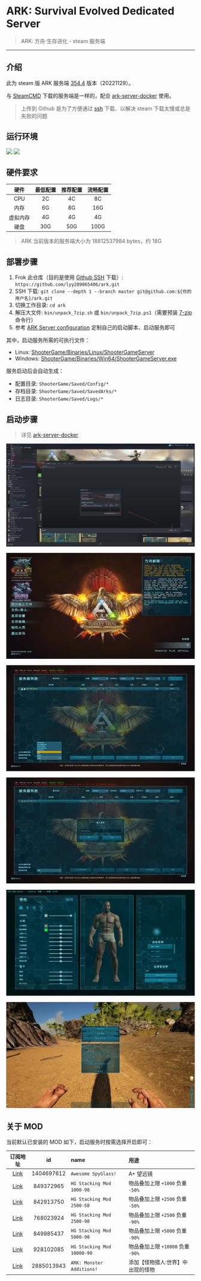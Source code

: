 # ARK: Survival Evolved Dedicated Server

> ARK: 方舟‧生存进化 - steam 服务端

------

## 介绍

此为 steam 版 ARK 服务端 [354.4](./version.txt) 版本（20221129）。

与 [SteamCMD](https://developer.valvesoftware.com/wiki/SteamCMD) 下载的服务端是一样的，配合 [ark-server-docker](https://github.com/lyy289065406/ark-server-docker.git) 使用。

> 上传到 Github 是为了方便通过 [ssh](https://docs.github.com/en/authentication/connecting-to-github-with-ssh) 下载、以解决 steam 下载太慢或总是失败的问题


## 运行环境

![](https://img.shields.io/badge/Linux%20x64-red.svg) ![](https://img.shields.io/badge/Windows%20x64-blue.svg)


## 硬件要求

| 硬件 | 最低配置 | 推荐配置 | 流畅配置 |
|:---:|:---:|:---:|:---:|
| CPU | 2C | 4C | 8C|
| 内存 | 6G | 8G | 16G |
| 虚拟内存 | 4G | 4G | 4G |
| 硬盘 | 30G | 50G | 100G |

> ARK 当前版本的服务端大小为 18812537984 bytes，约 18G


## 部署步骤

1. Frok 此仓库（目的是使用 [Github SSH](https://docs.github.com/en/authentication/connecting-to-github-with-ssh) 下载）: `https://github.com/lyy289065406/ark.git`
2. SSH 下载: `git clone --depth 1 --branch master git@github.com:${你的用户名}/ark.git`
3. 切换工作目录: `cd ark`
4. 解压大文件: `bin/unpack_7zip.sh` 或 `bin/unpack_7zip.ps1`（需要预装 [7-zip](https://www.7-zip.org/) 命令行）
5. 参考 [ARK Server configuration](https://ark.fandom.com/wiki/Server_configuration) 定制自己的启动脚本、启动服务即可

其中，启动服务所需的可执行文件：

- Linux: [ShooterGame/Binaries/Linux/ShooterGameServer](./ShooterGame/Binaries/Linux/ShooterGameServer)
- Windows: [ShooterGame/Binaries/Win64/ShooterGameServer.exe](./ShooterGame/Binaries/Win64/ShooterGameServer.exe)

服务启动后会自动生成：

- 配置目录: `ShooterGame/Saved/Config/*`
- 存档目录: `ShooterGame/Saved/SavedArks/*`
- 日志目录: `ShooterGame/Saved/Logs/*`


## 启动步骤

> 详见 [ark-server-docker](https://github.com/lyy289065406/ark-server-docker.git) 

![](./imgs/02.jpg)

![](./imgs/03.jpg)

![](./imgs/04.jpg)

![](./imgs/05.jpg)

![](./imgs/06.jpg)

![](./imgs/07.jpg)


## 关于 MOD

当前默认已安装的 MOD 如下，启动服务时按需选择开启即可：

| 订阅地址 | id | name | 用途 |
|:---:|:---:|:---|:---|
| [Link](https://steamcommunity.com/sharedfiles/filedetails/?id=1404697612) | 1404697612 | `Awesome SpyGlass!` | A+ 望远镜 |
| [Link](https://steamcommunity.com/sharedfiles/filedetails/?id=849372965) | 849372965 | `HG Stacking Mod 1000-90` | 物品叠加上限 `+1000` 负重 `-50%` |
| [Link](https://steamcommunity.com/sharedfiles/filedetails/?id=768023924) | 842913750 | `HG Stacking Mod 2500-50` | 物品叠加上限 `+2500` 负重 `-50%` |
| [Link](https://steamcommunity.com/sharedfiles/filedetails/?id=768023924) | 768023924 | `HG Stacking Mod 2500-90` | 物品叠加上限 `+2500` 负重 `-90%` |
| [Link](https://steamcommunity.com/sharedfiles/filedetails/?id=849985437) | 849985437 | `HG Stacking Mod 5000-90` | 物品叠加上限 `+5000` 负重 `-90%` |
| [Link](https://steamcommunity.com/sharedfiles/filedetails/?id=928102085) | 928102085 | `HG Stacking Mod 10000-90` | 物品叠加上限 `+10000` 负重 `-90%` |
| [Link](https://steamcommunity.com/sharedfiles/filedetails/?id=2885013943) | 2885013943 | `ARK: Monster Additions!` | 添加【怪物猎人:世界】中出现的怪物 |
